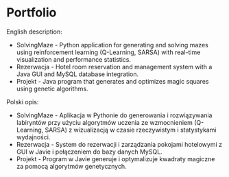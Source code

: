 # Portfolio

English description:
- SolvingMaze - Python application for generating and solving mazes using reinforcement learning (Q-Learning, SARSA) with real-time visualization and performance statistics.
- Rezerwacja - Hotel room reservation and management system with a Java GUI and MySQL database integration.
- Projekt - Java program that generates and optimizes magic squares using genetic algorithms.

Polski opis:
- SolvingMaze - Aplikacja w Pythonie do generowania i rozwiązywania labiryntów przy użyciu algorytmów uczenia ze wzmocnieniem (Q-Learning, SARSA) z wizualizacją w czasie rzeczywistym i statystykami wydajności.
- Rezerwacja - System do rezerwacji i zarządzania pokojami hotelowymi z GUI w Javie i połączeniem do bazy danych MySQL.
- Projekt - Program w Javie generuje i optymalizuje kwadraty magiczne za pomocą algorytmów genetycznych.
